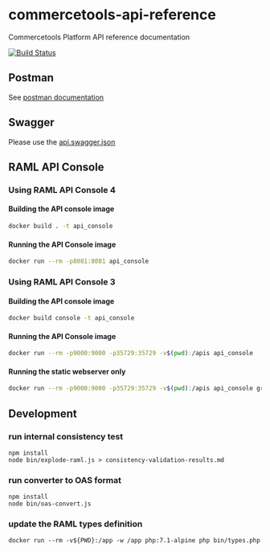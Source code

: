 # commercetools-api-reference
Commercetools Platform API reference documentation

[![Build Status](https://travis-ci.org/commercetools/commercetools-api-reference.svg?branch=master)](https://travis-ci.org/commercetools/commercetools-api-reference)

## Postman

See [postman documentation](postman/)

## Swagger

Please use the [api.swagger.json](api.swagger.json)


## RAML API Console

### Using RAML API Console 4

#### Building the API console image

```bash
docker build . -t api_console
```

#### Running the API Console image

```bash
docker run --rm -p8081:8081 api_console
```


### Using RAML API Console 3

#### Building the API console image

```bash
docker build console -t api_console
```

#### Running the API Console image

```bash
docker run --rm -p9000:9000 -p35729:35729 -v$(pwd):/apis api_console
```

#### Running the static webserver only

```bash
docker run --rm -p9000:9000 -p35729:35729 -v$(pwd):/apis api_console grunt connect:livereload:keepalive
```

## Development

### run internal consistency test
```
npm install
node bin/explode-raml.js > consistency-validation-results.md
```

### run converter to OAS format
```
npm install
node bin/oas-convert.js
```

### update the RAML types definition
```
docker run --rm -v${PWD}:/app -w /app php:7.1-alpine php bin/types.php
```
